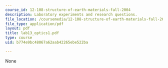 ```yaml
---
course_id: 12-108-structure-of-earth-materials-fall-2004
description: Laboratory experiments and research questions.
file_location: /coursemedia/12-108-structure-of-earth-materials-fall-2004/b774e9bc48067a62aab42265ebe522ba_lab13_optics1.pdf
file_type: application/pdf
layout: pdf
title: lab13_optics1.pdf
type: course
uid: b774e9bc48067a62aab42265ebe522ba

---
```

None